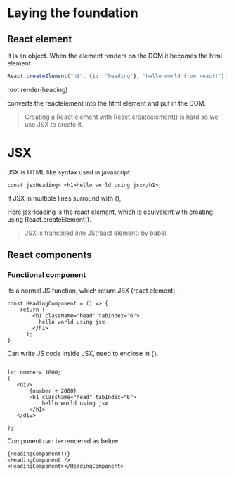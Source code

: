 # Laying the foundation

## React element

It is an object. When the element renders on the DOM it becomes the html element.

```js
React.createElement("h1", {id: "heading"}, "hello world from react!");
```

root.render(heading)

converts the reactelement into the html element and put in the DOM.

> Creating a React element with React.createelement() is hard so we use JSX to create it.

# JSX

JSX is HTML like syntax used in javascript.

``` JS
const jsxHeading= <h1>hello world using jsx</h1>;
```

If JSX in multiple lines surround with (),

Here jsxHeading is the react element, which is equivalent with creating using React.createElement().

> JSX is transpiled into JS(react element) by babel.

## React components

### Functional component

its a normal JS function, which return JSX (react element).

``` JS
const HeadingComponent = () => {
    return (
        <h1 className="head" tabIndex="6">
          hello world using jsx
        </h1>
      );
}
```

 Can write JS code inside JSX, need to enclose in {}.

 ```JS

 let number= 1000;
 (
    <div>
        {number + 2000}
        <h1 className="head" tabIndex="6">
            hello world using jsx
        </h1>
    </div>
    
);
```

Component can be rendered as below

```JS
{HeadingComponent()}
<HeadingComponent />
<HeadingComponent></HeadingComponent>
```


